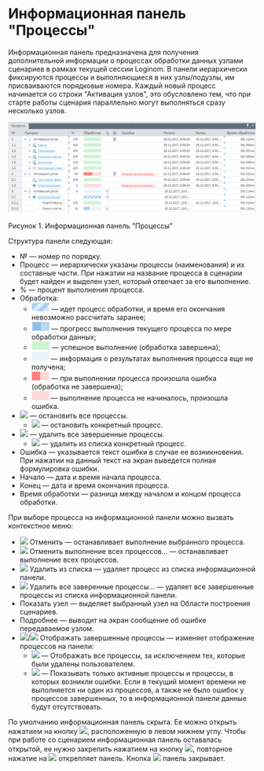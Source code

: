 # Информационная панель "Процессы"

Информационная панель предназначена для получения дополнительной информации о процессах обработки данных узлами сценариев в рамках текущей сессии Loginom. В панели иерархически фиксируются процессы и выполняющиеся в них узлы/подузлы, им присваиваются порядковые номера. Каждый новый процесс начинается со строки "Активация узлов", это обусловлено тем, что при старте работы сценария параллельно могут выполняться сразу несколько узлов.

![](./information-panel-1.png)

Рисунок 1. Информационная панель "Процессы"

Структура панели следующая:

* № — номер по порядку.
* Процесс — иерархически указаны процессы (наименования) и их составные части. При нажатии на название процесса в сценарии будет найден и выделен узел, который отвечает за его выполнение.
* % — процент выполнения процесса.
* Обработка:
  * ![](./information-panel-2.png) — идет процесс обработки, и время его окончания невозможно рассчитать заранее;
  * ![](./information-panel-3.png) — прогресс выполнения текущего процесса по мере обработки данных;
  * ![](./information-panel-4.png) — успешное выполнение (обработка завершена);
  * ![](./information-panel-5.png) — информация о результатах выполнения процесса еще не получена;
  * ![](./information-panel-6.png) — при выполнении процесса произошла ошибка (обработка не завершена);
  * ![](./information-panel-7.png) — выполнение процесса не начиналось, произошла ошибка.
* ![](./images/icons/) — остановить все процессы.
  * ![](./images/icons/) — остановить конкретный процесс.
* ![](./images/icons/) — удалить все завершенные процессы.
  * ![](./images/icons/) — удалить из списка конкретный процесс.
* Ошибка — указывается текст ошибки в случае ее возникновения. При нажатии на данный текст на экран выведется полная формулировка ошибки.
* Начало — дата и время начала процесса.
* Конец — дата и время окончания процесса.
* Время обработки — разница между началом и концом процесса обработки.

При выборе процесса на информационной панели можно вызвать контекстное меню:

* ![](./images/icons/) Отменить — останавливает выполнение выбранного процесса.
* ![](./images/icons/) Отменить выполнение всех процессов... — останавливает выполнение всех процессов.
* ![](./images/icons/) Удалить из списка — удаляет процесс из списка информационной панели.
* ![](./images/icons/) Удалить все заверенные процессы... — удаляет все завершенные процессы из списка информационной панели.
* Показать узел — выделяет выбранный узел на Области построения сценариев.
* Подробнее — выводит на экран сообщение об ошибке передаваемое узлом.
* ![](./images/icons/)/![](./images/icons/) Отображать завершенные процессы — изменяет отображение процессов на панели:
  * ![](./images/icons/) — Отображать все процессы, за исключением тех, которые были удалены пользователем.
  * ![](./images/icons/) — Показывать только активные процессы и процессы, в которых возникли ошибки. Если в текущий момент времени не выполняется ни один из процессов, а также не было ошибок у процессов завершенных, то в информационной панели данные будут отсутствовать.

По умолчанию информационная панель скрыта. Ее можно открыть нажатием на кнопку ![](./images/icons/), расположенную в левом нижнем углу. Чтобы при работе со сценарием информационная панель оставалась открытой, ее нужно закрепить нажатием на кнопку ![](./images/icons/), повторное нажатие на ![](./images/icons/) открепляет панель.
Кнопка ![](./images/icons/) панель закрывает.
